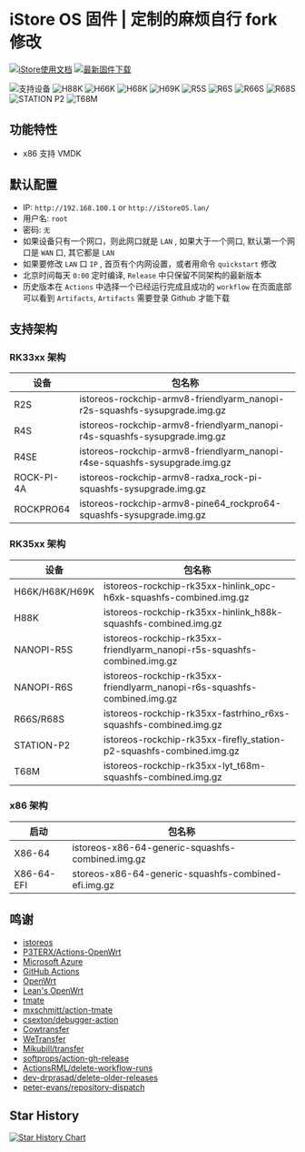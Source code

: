# iStore OS 固件 | 定制的麻烦自行 fork 修改

[![iStore使用文档](https://img.shields.io/badge/使用文档-iStore%20OS-brightgreen?style=flat-square)](https://doc.linkease.com/zh/guide/istoreos) [![最新固件下载](https://img.shields.io/github/v/release/draco-china/istoreos-rk35xx-actions?style=flat-square&label=最新固件下载)](../../releases/latest)

![支持设备](https://img.shields.io/badge/支持设备:-blueviolet.svg?style=flat-square) ![H88K](https://img.shields.io/badge/H88K-blue.svg?style=flat-square) ![H66K](https://img.shields.io/badge/H66K-blue.svg?style=flat-square) ![H68K](https://img.shields.io/badge/H68K-blue.svg?style=flat-square) ![H69K](https://img.shields.io/badge/H69K-blue.svg?style=flat-square) ![R5S](https://img.shields.io/badge/R5S-blue.svg?style=flat-square) ![R6S](https://img.shields.io/badge/R6S-blue.svg?style=flat-square) ![R66S](https://img.shields.io/badge/R66S-blue.svg?style=flat-square) ![R68S](https://img.shields.io/badge/R68S-blue.svg?style=flat-square) ![STATION P2](https://img.shields.io/badge/STATION%20P2-blue.svg?style=flat-square) ![T68M](https://img.shields.io/badge/T68M-blue.svg?style=flat-square)

## 功能特性

- x86 支持 VMDK

## 默认配置

- IP: `http://192.168.100.1` or `http://iStoreOS.lan/`
- 用户名: `root`
- 密码: `无`
- 如果设备只有一个网口，则此网口就是 `LAN` , 如果大于一个网口, 默认第一个网口是 `WAN` 口, 其它都是 `LAN`
- 如果要修改 `LAN` 口 `IP` , 首页有个内网设置，或者用命令 `quickstart` 修改
- 北京时间每天 `0:00` 定时编译, `Release` 中只保留不同架构的最新版本
- 历史版本在 `Actions` 中选择一个已经运行完成且成功的 `workflow` 在页面底部可以看到 `Artifacts`, `Artifacts` 需要登录 Github 才能下载

## 支持架构

### RK33xx 架构

| 设备       | 包名称                                                                    |
| ---------- | ------------------------------------------------------------------------- |
| R2S        | istoreos-rockchip-armv8-friendlyarm_nanopi-r2s-squashfs-sysupgrade.img.gz |
| R4S        | istoreos-rockchip-armv8-friendlyarm_nanopi-r4s-squashfs-sysupgrade.img.gz |
| R4SE       | istoreos-rockchip-armv8-friendlyarm_nanopi-r4se-squashfs-sysupgrade.img.gz |
| ROCK-PI-4A | istoreos-rockchip-armv8-radxa_rock-pi-squashfs-sysupgrade.img.gz           |
| ROCKPRO64  | istoreos-rockchip-armv8-pine64_rockpro64-squashfs-sysupgrade.img.gz        |

### RK35xx 架构

| 设备           | 包名称                                                                   |
| -------------- | ------------------------------------------------------------------------ |
| H66K/H68K/H69K | istoreos-rockchip-rk35xx-hinlink_opc-h6xk-squashfs-combined.img.gz       |
| H88K           | istoreos-rockchip-rk35xx-hinlink_h88k-squashfs-combined.img.gz           |
| NANOPI-R5S     | istoreos-rockchip-rk35xx-friendlyarm_nanopi-r5s-squashfs-combined.img.gz |
| NANOPI-R6S     | istoreos-rockchip-rk35xx-friendlyarm_nanopi-r6s-squashfs-combined.img.gz |
| R66S/R68S      | istoreos-rockchip-rk35xx-fastrhino_r6xs-squashfs-combined.img.gz         |
| STATION-P2     | istoreos-rockchip-rk35xx-firefly_station-p2-squashfs-combined.img.gz     |
| T68M           | istoreos-rockchip-rk35xx-lyt_t68m-squashfs-combined.img.gz               |

### x86 架构

| 启动       | 包名称                                              |
| ---------- | --------------------------------------------------- |
| X86-64     | istoreos-x86-64-generic-squashfs-combined.img.gz    |
| X86-64-EFI | storeos-x86-64-generic-squashfs-combined-efi.img.gz |

## 鸣谢

- [istoreos](https://github.com/istoreos/istoreos)
- [P3TERX/Actions-OpenWrt](https://github.com/P3TERX/Actions-OpenWrt)
- [Microsoft Azure](https://azure.microsoft.com)
- [GitHub Actions](https://github.com/features/actions)
- [OpenWrt](https://github.com/openwrt/openwrt)
- [Lean&#39;s OpenWrt](https://github.com/coolsnowwolf/lede)
- [tmate](https://github.com/tmate-io/tmate)
- [mxschmitt/action-tmate](https://github.com/mxschmitt/action-tmate)
- [csexton/debugger-action](https://github.com/csexton/debugger-action)
- [Cowtransfer](https://cowtransfer.com)
- [WeTransfer](https://wetransfer.com/)
- [Mikubill/transfer](https://github.com/Mikubill/transfer)
- [softprops/action-gh-release](https://github.com/softprops/action-gh-release)
- [ActionsRML/delete-workflow-runs](https://github.com/ActionsRML/delete-workflow-runs)
- [dev-drprasad/delete-older-releases](https://github.com/dev-drprasad/delete-older-releases)
- [peter-evans/repository-dispatch](https://github.com/peter-evans/repository-dispatch)

## Star History

[![Star History Chart](https://api.star-history.com/svg?repos=s71557/iStoreOS-Actions&type=Timeline)](https://www.star-history.com/#s71557/iStoreOS-Actions&Timeline)
